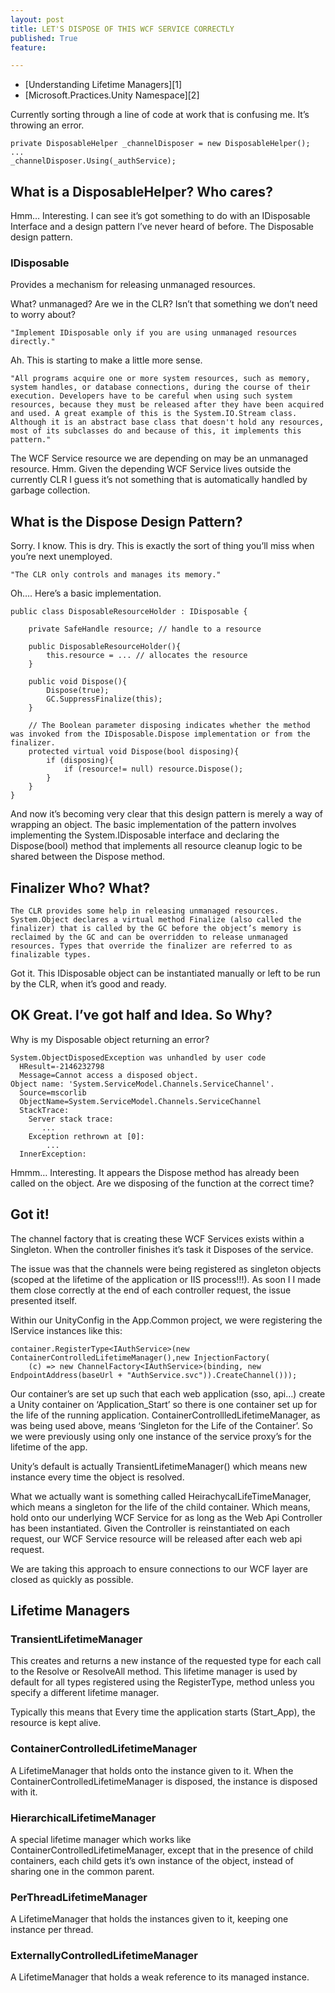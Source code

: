 ```yaml
---
layout: post
title: LET'S DISPOSE OF THIS WCF SERVICE CORRECTLY
published: True
feature: 

---
```


*   [Understanding Lifetime Managers][1]
*   [Microsoft.Practices.Unity Namespace][2]

Currently sorting through a line of code at work that is confusing me. It’s throwing an error.

    private DisposableHelper _channelDisposer = new DisposableHelper();
    ...
    _channelDisposer.Using(_authService);

## What is a DisposableHelper? Who cares?

Hmm… Interesting. I can see it’s got something to do with an IDisposable Interface and a design pattern I’ve never heard of before. The Disposable design pattern.

### IDisposable

Provides a mechanism for releasing unmanaged resources.

What? unmanaged? Are we in the CLR? Isn’t that something we don’t need to worry about?

    "Implement IDisposable only if you are using unmanaged resources directly."

Ah. This is starting to make a little more sense.

    "All programs acquire one or more system resources, such as memory, system handles, or database connections, during the course of their execution. Developers have to be careful when using such system resources, because they must be released after they have been acquired and used. A great example of this is the System.IO.Stream class. Although it is an abstract base class that doesn't hold any resources, most of its subclasses do and because of this, it implements this pattern."

The WCF Service resource we are depending on may be an unmanaged resource. Hmm. Given the depending WCF Service lives outside the currently CLR I guess it’s not something that is automatically handled by garbage collection.

## What is the Dispose Design Pattern?

Sorry. I know. This is dry. This is exactly the sort of thing you’ll miss when you’re next unemployed.

    "The CLR only controls and manages its memory."

Oh…. Here’s a basic implementation.

    public class DisposableResourceHolder : IDisposable {

        private SafeHandle resource; // handle to a resource

        public DisposableResourceHolder(){
            this.resource = ... // allocates the resource
        }

        public void Dispose(){
            Dispose(true);
            GC.SuppressFinalize(this);
        }

        // The Boolean parameter disposing indicates whether the method was invoked from the IDisposable.Dispose implementation or from the finalizer.
        protected virtual void Dispose(bool disposing){
            if (disposing){
                if (resource!= null) resource.Dispose();
            }
        }
    }

And now it’s becoming very clear that this design pattern is merely a way of wrapping an object. The basic implementation of the pattern involves implementing the System.IDisposable interface and declaring the Dispose(bool) method that implements all resource cleanup logic to be shared between the Dispose method.

## Finalizer Who? What?

    The CLR provides some help in releasing unmanaged resources. System.Object declares a virtual method Finalize (also called the finalizer) that is called by the GC before the object’s memory is reclaimed by the GC and can be overridden to release unmanaged resources. Types that override the finalizer are referred to as finalizable types.

Got it. This IDisposable object can be instantiated manually or left to be run by the CLR, when it’s good and ready.

## OK Great. I’ve got half and Idea. So Why?

Why is my Disposable object returning an error?

    System.ObjectDisposedException was unhandled by user code
      HResult=-2146232798
      Message=Cannot access a disposed object.
    Object name: 'System.ServiceModel.Channels.ServiceChannel'.
      Source=mscorlib
      ObjectName=System.ServiceModel.Channels.ServiceChannel
      StackTrace:
        Server stack trace: 
           ...
        Exception rethrown at [0]: 
            ...
      InnerException: 

Hmmm… Interesting. It appears the Dispose method has already been called on the object. Are we disposing of the function at the correct time?

## Got it!

The channel factory that is creating these WCF Services exists within a Singleton. When the controller finishes it’s task it Disposes of the service.

The issue was that the channels were being registered as singleton objects (scoped at the lifetime of the application or IIS process!!!). As soon I I made them close correctly at the end of each controller request, the issue presented itself.

Within our UnityConfig in the App.Common project, we were registering the IService instances like this:

    container.RegisterType<IAuthService>(new ContainerControlledLifetimeManager(),new InjectionFactory(
        (c) => new ChannelFactory<IAuthService>(binding, new EndpointAddress(baseUrl + "AuthService.svc")).CreateChannel()));

Our container’s are set up such that each web application (sso, api…) create a Unity container on ‘Application_Start’ so there is one container set up for the life of the running application. ContainerControllledLifetimeManager, as was being used above, means ‘Singleton for the Life of the Container’. So we were previously using only one instance of the service proxy’s for the lifetime of the app.

Unity’s default is actually TransientLifetimeManager() which means new instance every time the object is resolved.

What we actually want is something called HeirachycalLifeTimeManager, which means a singleton for the life of the child container. Which means, hold onto our underlying WCF Service for as long as the Web Api Controller has been instantiated. Given the Controller is reinstantiated on each request, our WCF Service resource will be released after each web api request.

We are taking this approach to ensure connections to our WCF layer are closed as quickly as possible.

## Lifetime Managers

### TransientLifetimeManager

This creates and returns a new instance of the requested type for each call to the Resolve or ResolveAll method. This lifetime manager is used by default for all types registered using the RegisterType, method unless you specify a different lifetime manager.

Typically this means that Every time the application starts (Start_App), the resource is kept alive.

### ContainerControlledLifetimeManager

A LifetimeManager that holds onto the instance given to it. When the ContainerControlledLifetimeManager is disposed, the instance is disposed with it.

### HierarchicalLifetimeManager

A special lifetime manager which works like ContainerControlledLifetimeManager, except that in the presence of child containers, each child gets it’s own instance of the object, instead of sharing one in the common parent.

### PerThreadLifetimeManager

A LifetimeManager that holds the instances given to it, keeping one instance per thread.

### ExternallyControlledLifetimeManager

A LifetimeManager that holds a weak reference to its managed instance.
